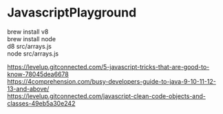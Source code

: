 # JavascriptPlayground



brew install v8    
brew install node    
d8 src/arrays.js    
node src/arrays.js    


https://levelup.gitconnected.com/5-javascript-tricks-that-are-good-to-know-78045dea6678       
https://4comprehension.com/busy-developers-guide-to-java-9-10-11-12-13-and-above/      
https://levelup.gitconnected.com/javascript-clean-code-objects-and-classes-49eb5a30e242      




